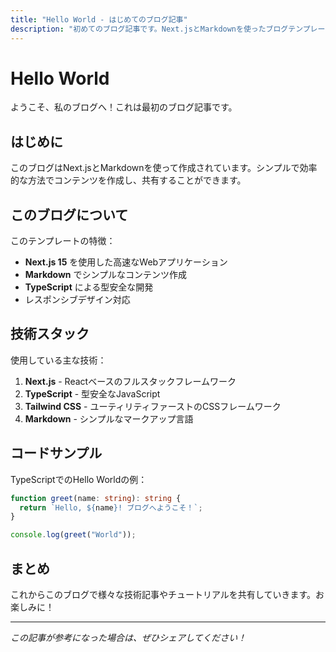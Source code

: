```yaml
---
title: "Hello World - はじめてのブログ記事"
description: "初めてのブログ記事です。Next.jsとMarkdownを使ったブログテンプレートへようこそ！"
---
```


# Hello World

ようこそ、私のブログへ！これは最初のブログ記事です。

## はじめに

このブログはNext.jsとMarkdownを使って作成されています。シンプルで効率的な方法でコンテンツを作成し、共有することができます。

## このブログについて

このテンプレートの特徴：

- **Next.js 15** を使用した高速なWebアプリケーション
- **Markdown** でシンプルなコンテンツ作成
- **TypeScript** による型安全な開発
- レスポンシブデザイン対応

## 技術スタック

使用している主な技術：

1. **Next.js** - Reactベースのフルスタックフレームワーク
2. **TypeScript** - 型安全なJavaScript
3. **Tailwind CSS** - ユーティリティファーストのCSSフレームワーク
4. **Markdown** - シンプルなマークアップ言語

## コードサンプル

TypeScriptでのHello Worldの例：

```typescript
function greet(name: string): string {
  return `Hello, ${name}! ブログへようこそ！`;
}

console.log(greet("World"));
```

## まとめ

これからこのブログで様々な技術記事やチュートリアルを共有していきます。お楽しみに！

---

*この記事が参考になった場合は、ぜひシェアしてください！*